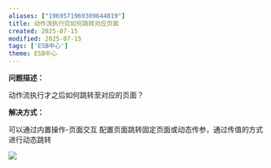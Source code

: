 ```yaml
---
aliases: ["1969571969309644019"]
title: 动作流执行完如何跳转对应页面
created: 2025-07-15
modified: 2025-07-15
tags: ['ESB中心']
theme: ESB中心
---
```


**问题描述：**

动作流执行才之后如何跳转至对应的页面？

**解决方式：**

可以通过内置操作-页面交互 配置页面跳转固定页面或动态传参，通过传值的方式进行动态跳转

![](330237e1fb38fdd5aaa4e63a565a026e.jpg)